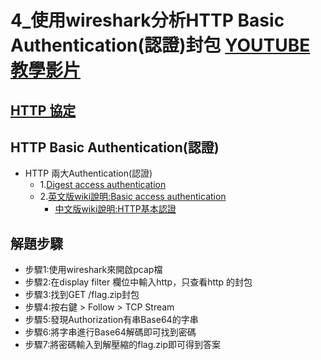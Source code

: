 # 4_使用wireshark分析HTTP Basic Authentication(認證)封包 [YOUTUBE教學影片](https://youtu.be/IH3Q7jdDX5s)

## [HTTP 協定](https://github.com/MyFirstSecurity2020/SecurityFirst2022/blob/main/DAY1/HappyLinuxDay/3_Linux%20%E9%91%91%E8%AD%98%E5%88%86%E6%9E%90%E5%85%A5%E9%96%80/HTTP.md)

## HTTP Basic Authentication(認證)
- HTTP 兩大Authentication(認證) 
  - 1.[Digest access authentication](https://en.wikipedia.org/wiki/Digest_access_authentication)
  - 2.[英文版wiki說明:Basic access authentication](https://en.wikipedia.org/wiki/Basic_access_authentication)
    - [中文版wiki說明:HTTP基本認證](https://zh.wikipedia.org/zh-tw/HTTP%E5%9F%BA%E6%9C%AC%E8%AE%A4%E8%AF%81)


## 解題步驟
- 步驟1:使用wireshark來開啟pcap檔
- 步驟2:在display filter 欄位中輸入http，只查看http 的封包
- 步驟3:找到GET /flag.zip封包 
- 步驟4:按右鍵 > Follow > TCP Stream
- 步驟5:發現Authorization有串Base64的字串
- 步驟6:將字串進行Base64解碼即可找到密碼
- 步驟7:將密碼輸入到解壓縮的flag.zip即可得到答案
